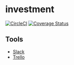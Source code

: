 # investment

[![CircleCI](https://circleci.com/gh/gi-khi/investment.svg?style=svg)](https://circleci.com/gh/gi-khi/investment)
[![Coverage Status](https://coveralls.io/repos/github/gi-khi/investment/badge.svg?branch=master)](https://coveralls.io/github/gi-khi/investment?branch=master)

## Tools

* [Slack](gi-khi.slack.com)
* [Trello](https://trello.com/b/3PsJfjSR/investment)